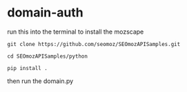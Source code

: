 # domain-auth
run this into the terminal to install the mozscape
```
git clone https://github.com/seomoz/SEOmozAPISamples.git
```
```
cd SEOmozAPISamples/python
```
```
pip install .
```
then run the domain.py


